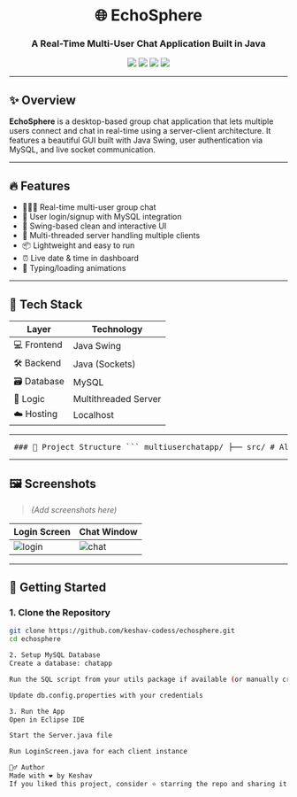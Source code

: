 <h1 align="center">🌐 EchoSphere</h1>
<h3 align="center">A Real-Time Multi-User Chat Application Built in Java</h3>

<p align="center">
  <img src="https://img.shields.io/badge/Java-Socket--Based-orange?style=flat-square&logo=java&logoColor=white" />
  <img src="https://img.shields.io/badge/Swing-GUI-blue?style=flat-square&logo=windows&logoColor=white" />
  <img src="https://img.shields.io/badge/MySQL-Database-lightblue?style=flat-square&logo=mysql&logoColor=white" />
  <img src="https://img.shields.io/badge/Eclipse-Project-purple?style=flat-square&logo=eclipse-ide&logoColor=white" />
</p>

---

## ✨ Overview

**EchoSphere** is a desktop-based group chat application that lets multiple users connect and chat in real-time using a server-client architecture. It features a beautiful GUI built with Java Swing, user authentication via MySQL, and live socket communication.

---

## 🔥 Features

- 🧑‍🤝‍🧑 Real-time multi-user group chat
- 🔐 User login/signup with MySQL integration
- 🎨 Swing-based clean and interactive UI
- 🧠 Multi-threaded server handling multiple clients
- 📦 Lightweight and easy to run
- ⏰ Live date & time in dashboard
- 💬 Typing/loading animations

---

## 🧰 Tech Stack

| Layer       | Technology     |
|-------------|----------------|
| 💻 Frontend | Java Swing     |
| 🛠 Backend  | Java (Sockets) |
| 🗃 Database | MySQL          |
| 🧠 Logic    | Multithreaded Server |
| ☁️ Hosting  | Localhost      |

---

<pre> ### 📁 Project Structure ``` multiuserchatapp/ ├── src/ # All Java source files │ └── com.codess.chatapp/ # Project package │ ├── views/ # UI components (Login, Signup, Dashboard) │ ├── network/ # Client, Server, Workers │ └── utils/ # DB, Config, Helpers ├── bin/ # Compiled .class files ├── mysql-connector-j-9.2.0.jar # MySQL JDBC driver ├── .classpath # Eclipse classpath config ├── .project # Eclipse project config └── README.md # You're here! ``` </pre>


---

## 🖼️ Screenshots

> *(Add screenshots here)*

| Login Screen | Chat Window |
|--------------|-------------|
| ![login](https://your-screenshot-link.com) | ![chat](https://your-screenshot-link.com) |

---

## 🚀 Getting Started

### 1. Clone the Repository

```bash
git clone https://github.com/keshav-codess/echosphere.git
cd echosphere

2. Setup MySQL Database
Create a database: chatapp

Run the SQL script from your utils package if available (or manually create user table)

Update db.config.properties with your credentials

3. Run the App
Open in Eclipse IDE

Start the Server.java file

Run LoginScreen.java for each client instance

🙋‍♂️ Author
Made with ❤️ by Keshav
If you liked this project, consider ⭐️ starring the repo and sharing it. It helps a lot!
